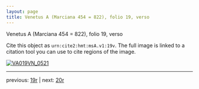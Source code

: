 ```yaml
---
layout: page
title: Venetus A (Marciana 454 = 822), folio 19, verso
---
```


Venetus A (Marciana 454 = 822), folio 19, verso

Cite this object as `urn:cite2:hmt:msA.v1:19v`.  The full image is linked to a citation tool you can use to cite regions of the image.

[![VA019VN_0521](http://www.homermultitext.org/iipsrv?IIIF=/project/homer/pyramidal/deepzoom/hmt/vaimg/2017a/VA019VN_0521.tif/full/800,/0/default.jpg)](http://www.homermultitext.org/ict2/?urn=urn:cite2:hmt:vaimg.2017a:VA019VN_0521) 

---

previous:  [19r](../19r/) | next: [20r](../20r/)